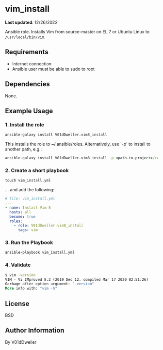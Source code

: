 # vim_install

**Last updated**: 12/26/2022<br>

Ansible role. Installs Vim from source-master on EL 7 or Ubuntu Linux to
`/usr/local/bin/vim`.

## Requirements

* Internet connection
* Ansible user must be able to sudo to root

## Dependencies

None.

## Example Usage

### 1. Install the role

```cmd
ansible-galaxy install V01dDweller.vim8_install
```

This installs the role to ~/.ansible/roles. Alternatively, use '-p' to install
to another path, e.g.:

```cmd
ansible-galaxy install V01dDweller.vim8_install -p <path-to-project>/roles
```

### 2. Create a short playbook

```cmd
touch vim_install.yml
```
... and add the following:

```yaml
# file: vim_install.yml
---
- name: Install Vim 8
  hosts: all
  become: true
  roles:
    - role: V01dDweller.vim8_install
      tags: vim
```

### 3. Run the Playbook

```cmd
ansible-playbook vim_install.yml
```

### 4. Validate

```cmd
$ vim -version
VIM - Vi IMproved 8.2 (2019 Dec 12, compiled Mar 17 2020 02:51:26)
Garbage after option argument: "-version"
More info with: "vim -h"
```

## License

BSD

## Author Information

By V01dDweller

[modeline]: # ( vim: set textwidth=78 colorcolumn=80: )

